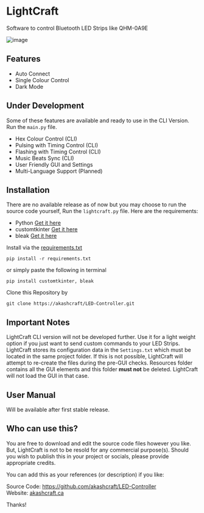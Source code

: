 # LightCraft
Software to control Bluetooth LED Strips like QHM-0A9E

![image](https://github.com/user-attachments/assets/b2da74a4-dba6-4750-90f2-f4f872a2b8c0)

## Features
- Auto Connect
- Single Colour Control
- Dark Mode

## Under Development
Some of these features are available and ready to use in the CLI Version. Run the `main.py` file.
- Hex Colour Control (CLI)
- Pulsing with Timing Control (CLI)
- Flashing with Timing Control (CLI)
- Music Beats Sync (CLI)
- User Friendly GUI and Settings
- Multi-Language Support (Planned)

## Installation
There are no available release as of now but you may choose to run the source code yourself, Run the `lightcraft.py` file. Here are the requirements:

- Python [Get it here](https://www.python.org/downloads/release/)
- customtkinter [Get it here](https://github.com/TomSchimansky/CustomTkinter)
- bleak [Get it here](https://github.com/hbldh/bleak)
  
Install via the [requirements.txt](https://github.com/user-attachments/files/16243451/requirements.txt)
```
pip install -r requirements.txt
```
or simply paste the following in terminal
```
pip install customtkinter, bleak
```
Clone this Repository by
```
git clone https://akashcraft/LED-Controller.git
```

## Important Notes
LightCraft CLI version will not be developed further. Use it for a light weight option if you just want to send custom commands to your LED Strips.
LightCraft stores its configuration data in the `Settings.txt` which must be located in the same project folder. If this is not possible, LightCraft will attempt to re-create the files during the pre-GUI checks. Resources folder contains all the GUI elements and this folder **must not** be deleted. LightCraft will not load the GUI in that case.

## User Manual
Will be available after first stable release.

## Who can use this?
You are free to download and edit the source code files however you like. But, LightCraft is not to be resold for any commercial purpose(s).
Should you wish to publish this in your project or socials, please provide appropriate credits.

You can add this as your references (or description) if you like:

Source Code: https://github.com/akashcraft/LED-Controller<br>
Website: [akashcraft.ca](https://akashcraft.ca)

Thanks!
